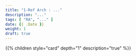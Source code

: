 ```yaml
---
title: "1-Ref Arch : ..."
description: "..."
tags: [ "RA", "..." ]
date: {{ .Date }}
weight: 1
draft: true
---
```

{{% children style="card" depth="1"  description="true" %}}
